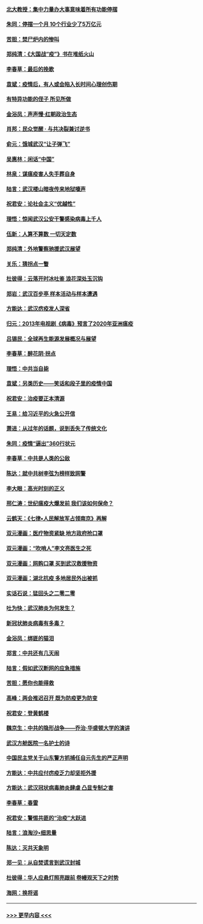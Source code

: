 #### [北大教授：集中力量办大事意味着所有功能停摆](../pages/nsc993/n11904800.md?t=03010402) 
#### [朱同：停摆一个月 10个行业少了5万亿元](../pages/nsc993/n11904498.md?t=03010402) 
#### [苦胆：焚尸炉内的惨叫](../pages/nsc993/n11904479.md?t=03010402) 
#### [郑纯清：《大国战“疫”》书在堆纸火山](../pages/nsc993/n11904450.md?t=03010402) 
#### [李春草：最后的挽歌](../pages/nsc993/n11904441.md?t=03010402) 
#### [袁斌：疫情后，有人或会陷入长时间心理创伤期](../pages/nsc993/n11901514.md?t=03010402) 
#### [有特异功能的侄子 所见所做](../pages/nsc993/n11901154.md?t=03010402) 
#### [金浴凤：声声慢‧红朝政治生态](../pages/nsc993/n11899553.md?t=03010402) 
#### [肖邦：民众觉醒 · 与共决裂兼讨逆书](../pages/nsc993/n11898435.md?t=03010402) 
#### [俞元：饿城武汉“让子弹飞”](../pages/nsc993/n11898344.md?t=03010402) 
#### [吴惠林：闲话“中国”](../pages/nsc993/n11898182.md?t=03010402) 
#### [林泉：谋瘟疫害人失手葬自身](../pages/nsc993/n11897892.md?t=03010402) 
#### [陆言：武汉楼山暗夜传来地狱嚎声](../pages/nsc993/n11897033.md?t=03010402) 
#### [祝君安：论社会主义“优越性”](../pages/nsc993/n11897005.md?t=03010402) 
#### [理悟：惊闻武汉公安干警感染病毒上千人](../pages/nsc993/n11896947.md?t=03010402) 
#### [伍新：人算不算数 一切天定数](../pages/nsc993/n11893372.md?t=03010402) 
#### [郑纯清：外地警察驰援武汉展望](../pages/nsc993/n11893115.md?t=03010402) 
#### [关乐：猜拐点一瞥](../pages/nsc993/n11893020.md?t=03010402) 
#### [杜彼得：云落开时冰吐鉴 浪花深处玉沉钩](../pages/nsc993/n11892107.md?t=03010402) 
#### [郑岩：武汉百步亭 样本活动与样本遭遇](../pages/nsc993/n11892310.md?t=03010402) 
#### [方能达：武汉疠疫发人深省](../pages/nsc993/n11891376.md?t=03010402) 
#### [归元：2013年电视剧《病毒》预言了2020年亚洲瘟疫](../pages/nsc993/n11891126.md?t=03010402) 
#### [吕锡民：全球再生能源发展概况与展望](../pages/nsc993/n11890613.md?t=03010402) 
#### [李春草：醉花阴·拐点](../pages/nsc993/n11890567.md?t=03010402) 
#### [理悟：中共当自毙](../pages/nsc993/n11890559.md?t=03010402) 
#### [袁斌：另类历史——笑话和段子里的疫情中国](../pages/nsc993/n11889243.md?t=03010402) 
#### [祝君安：治疫要正本清源](../pages/nsc993/n11889085.md?t=03010402) 
#### [王易：给习近平的火急公开信](../pages/nsc993/n11888225.md?t=03010402) 
#### [萧进：从过年的话题，说到丢失了传统文化](../pages/nsc993/n11887732.md?t=03010402) 
#### [朱同：疫情“逼出”360行状元](../pages/nsc993/n11887678.md?t=03010402) 
#### [李春草：中共是人类的公敌](../pages/nsc993/n11887656.md?t=03010402) 
#### [陈达：就中共树李弦为榜样致网警](../pages/nsc993/n11887625.md?t=03010402) 
#### [李大眼：高光时刻的正义](../pages/nsc993/n11887585.md?t=03010402) 
#### [邢仁涛：世纪瘟疫大爆发前 我们该如何保命？](../pages/nsc993/n11887535.md?t=03010402) 
#### [云鹤天：《七律▪人民解放军占领南京》再解](../pages/nsc993/n11887524.md?t=03010402) 
#### [双元漫画：医疗物资紧缺 地方政府抢口罩](../pages/nsc993/n11884744.md?t=03010402) 
#### [双元漫画：“吹哨人”李文亮医生之死](../pages/nsc993/n11884705.md?t=03010402) 
#### [双元漫画：网购口罩 买到武汉救援物资](../pages/nsc993/n11884670.md?t=03010402) 
#### [双元漫画：湖北抗疫 多地居民外出被抓](../pages/nsc993/n11884643.md?t=03010402) 
#### [实话石说：猛回头之二零二零](../pages/nsc993/n11883968.md?t=03010402) 
#### [吐为快：武汉肺炎为何发生？](../pages/nsc993/n11882180.md?t=03010402) 
#### [新冠状肺炎病毒有多毒？](../pages/nsc993/n11881790.md?t=03010402) 
#### [金浴凤：绑匪的猫泪](../pages/nsc993/n11880664.md?t=03010402) 
#### [郑言：中共还有几天闹](../pages/nsc993/n11880645.md?t=03010402) 
#### [陆言：假如武汉断网的应急措施](../pages/nsc993/n11880619.md?t=03010402) 
#### [苦胆：愿你也能得救](../pages/nsc993/n11880601.md?t=03010402) 
#### [高峰：两会推迟召开  既为防疫更为防变](../pages/nsc993/n11879977.md?t=03010402) 
#### [祝君安：登黄鹤楼](../pages/nsc993/n11880583.md?t=03010402) 
#### [魏京生：中共的隐形战争——乔治‧华盛顿大学的演讲](../pages/nsc993/n11879765.md?t=03010402) 
#### [武汉方舱医院一名护士的诗](../pages/nsc993/n11878480.md?t=03010402) 
#### [中国民主党关于山东警方抓捕任自元先生的严正声明](../pages/nsc993/n11877506.md?t=03010402) 
#### [方能达：中共应付疠疫乏力却坚拒外援](../pages/nsc993/n11877497.md?t=03010402) 
#### [方能达：武汉冠状病毒肺炎肆虐 凸显专制之害](../pages/nsc993/n11877475.md?t=03010402) 
#### [李春草：春雷](../pages/nsc993/n11876287.md?t=03010402) 
#### [祝君安：警惕共匪的“治疫”大跃进](../pages/nsc993/n11876084.md?t=03010402) 
#### [陆言：浪淘沙•细思量](../pages/nsc993/n11876071.md?t=03010402) 
#### [陈达：灭共天象明](../pages/nsc993/n11876063.md?t=03010402) 
#### [郑一见：从自焚谎言到武汉封城](../pages/nsc993/n11875621.md?t=03010402) 
#### [杜彼得：华人应悬灯照亮跟前 卷幔观天下之时势](../pages/nsc993/n11874822.md?t=03010402) 
#### [海网：换将谣](../pages/nsc993/n11873712.md?t=03010402) 

----
#### [ >>> 更早内容 <<< ](../indexes/nsc993-earlier.md)
